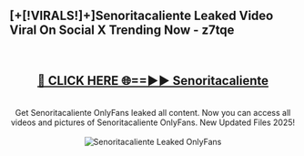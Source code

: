 <h2>[+[!VIRALS!]+]Senoritacaliente Leaked Video Viral On Social X Trending Now - z7tqe</h2>
<br>
<div align="center">
<h2><a href="https://libra.edu.pl?Senoritacaliente" rel="nofollow">🔴 CLICK HERE 🌐==►► Senoritacaliente</a></h2>
<br>
Get Senoritacaliente OnlyFans leaked all content. Now you can access all videos and pictures of Senoritacaliente OnlyFans. New Updated Files 2025!
<br>
<br>
<a href="https://libra.edu.pl?Senoritacaliente" rel="nofollow" data-target="animated-image.originalLink"><img src="https://i.ibb.co.com/WyWwxjT/player-gif2.gif" alt="Senoritacaliente Leaked OnlyFans" style="max-width: 100%; display: inline-block;" data-target="animated-image.originalImage"></a>
</div>
<br>